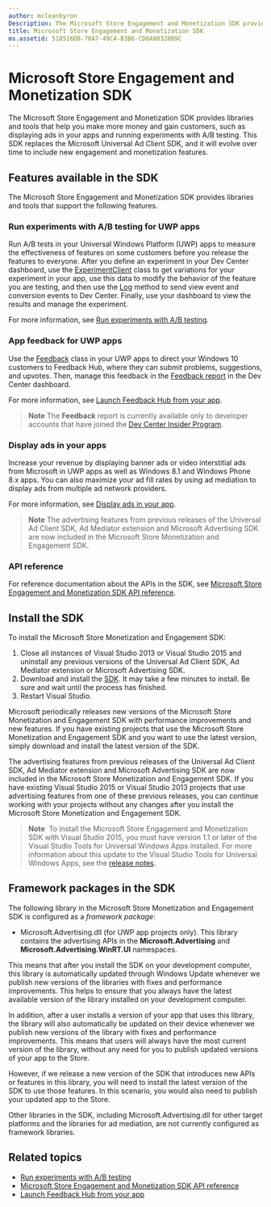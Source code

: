 ```yaml
---
author: mcleanbyron
Description: The Microsoft Store Engagement and Monetization SDK provides libraries and tools that you can use to add features to your apps that help you make more money and gain customers.
title: Microsoft Store Engagement and Monetization SDK
ms.assetid: 518516DB-70A7-49C4-B3B6-CD8A98320B9C
---
```


# Microsoft Store Engagement and Monetization SDK

The Microsoft Store Engagement and Monetization SDK provides libraries and tools that help you make more money and gain customers, such as displaying ads in your apps and running experiments with A/B testing. This SDK replaces the Microsoft Universal Ad Client SDK, and it will evolve over time to include new engagement and monetization features.


## Features available in the SDK

The Microsoft Store Engagement and Monetization SDK provides libraries and tools that support the following features.

### Run experiments with A/B testing for UWP apps

Run A/B tests in your Universal Windows Platform (UWP) apps to measure the effectiveness of features on some customers before you release the features to everyone. After you define an experiment in your Dev Center dashboard, use the [ExperimentClient](https://msdn.microsoft.com/library/windows/apps/microsoft.services.store.engagement.experimentclient.aspx) class to get variations for your experiment in your app, use this data to modify the behavior of the feature you are testing, and then use the [Log](https://msdn.microsoft.com/library/windows/apps/microsoft.services.store.engagement.storeservicescustomevents.log.aspx) method to send view event and conversion events to Dev Center. Finally, use your dashboard to view the results and manage the experiment.

For more information, see [Run experiments with A/B testing](run-app-experiments-with-a-b-testing.md).

### App feedback for UWP apps

Use the [Feedback](https://msdn.microsoft.com/library/windows/apps/microsoft.services.store.engagement.feedback.aspx) class in your UWP apps to direct your Windows 10 customers to Feedback Hub, where they can submit problems, suggestions, and upvotes. Then, manage this feedback in the [Feedback report](../publish/feedback-report.md) in the Dev Center dashboard.

For more information, see [Launch Feedback Hub from your app](launch-feedback-hub-from-your-app.md).

>**Note** The **Feedback** report is currently available only to developer accounts that have joined the [Dev Center Insider Program](../publish/dev-center-insider-program.md).

### Display ads in your apps

Increase your revenue by displaying banner ads or video interstitial ads from Microsoft in UWP apps as well as Windows 8.1 and Windows Phone 8.x apps. You can also maximize your ad fill rates by using ad mediation to display ads from multiple ad network providers.

For more information, see [Display ads in your app](display-ads-in-your-app.md).

>**Note** The advertising features from previous releases of the Universal Ad Client SDK, Ad Mediator extension and Microsoft Advertising SDK are now included in the Microsoft Store Monetization and Engagement SDK.

### API reference

For reference documentation about the APIs in the SDK, see [Microsoft Store Engagement and Monetization SDK API reference](https://msdn.microsoft.com/library/windows/apps/mt691886.aspx).

## Install the SDK

To install the Microsoft Store Monetization and Engagement SDK:

1.  Close all instances of Visual Studio 2013 or Visual Studio 2015 and uninstall any previous versions of the Universal Ad Client SDK, Ad Mediator extension or Microsoft Advertising SDK.
2.  Download and install the [SDK](http://aka.ms/store-em-sdk). It may take a few minutes to install. Be sure and wait until the process has finished.
3.  Restart Visual Studio.

Microsoft periodically releases new versions of the Microsoft Store Monetization and Engagement SDK with performance improvements and new features. If you have existing projects that use the Microsoft Store Monetization and Engagement SDK and you want to use the latest version, simply download and install the latest version of the SDK.

The advertising features from previous releases of the Universal Ad Client SDK, Ad Mediator extension and Microsoft Advertising SDK are now included in the Microsoft Store Monetization and Engagement SDK. If you have existing Visual Studio 2015 or Visual Studio 2013 projects that use advertising features from one of these previous releases, you can continue working with your projects without any changes after you install the Microsoft Store Monetization and Engagement SDK.

>**Note**  To install the Microsoft Store Engagement and Monetization SDK with Visual Studio 2015, you must have version 1.1 or later of the Visual Studio Tools for Universal Windows Apps installed. For more information about this update to the Visual Studio Tools for Universal Windows Apps, see the [release notes](http://go.microsoft.com/fwlink/?LinkID=624516).

## Framework packages in the SDK

The following library in the Microsoft Store Monetization and Engagement SDK is configured as a *framework package*:

* Microsoft.Advertising.dll (for UWP app projects only). This library contains the advertising APIs in the **Microsoft.Advertising** and **Microsoft.Advertising.WinRT.UI** namespaces.

This means that after you install the SDK on your development computer, this library is automatically updated through Windows Update whenever we publish new versions of the libraries with fixes and performance improvements. This helps to ensure that you always have the latest available version of the library installed on your development computer.

In addition, after a user installs a version of your app that uses this library, the library will also automatically be updated on their device whenever we publish new versions of the library with fixes and performance improvements. This means that users will always have the most current version of the library, without any need for you to publish updated versions of your app to the Store.

However, if we release a new version of the SDK that introduces new APIs or features in this library, you will need to install the latest version of the SDK to use those features. In this scenario, you would also need to publish your updated app to the Store.

Other libraries in the SDK, including Microsoft.Advertising.dll for other target platforms and the libraries for ad mediation, are not currently configured as framework libraries.

## Related topics

* [Run experiments with A/B testing](run-app-experiments-with-a-b-testing.md)
* [Microsoft Store Engagement and Monetization SDK API reference](https://msdn.microsoft.com/library/windows/apps/mt691886.aspx)
* [Launch Feedback Hub from your app](launch-feedback-hub-from-your-app.md)
